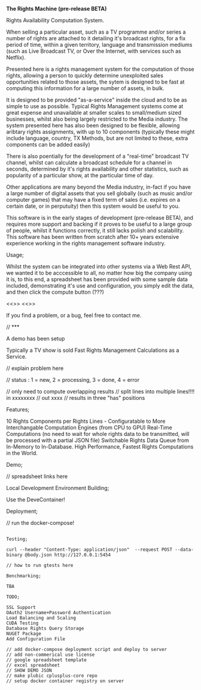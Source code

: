 <b>The Rights Machine (pre-release BETA)</b>

Rights Availability Computation System.

When selling a particular asset, such as a TV programme and/or series a number of rights are attached to it detailing it's broadcast rights, for a fix period of time, within a given territory, language and transmission mediums (such as Live Broadcast TV, or Over the Internet, with services such as Netflix).

Presented here is a rights management system for the computation of those rights, allowing a person to quickly determine unexploited sales opportunities related to those assets, the sytem is designed to be fast at computing this information for a large number of assets, in bulk.

It is designed to be provided "as-a-service" inside the cloud and to be as simple to use as possible.  Typical Rights Management systems come at great expense and unavailable at smaller scales to small/medium sized businesses, whilst also being largely restricted to the Media industry.  The system presented here has also been designed to be flexible, allowing aribtary rights assignments, with up to 10 components (typically these might include language, country, TX Methods, but are not limited to these, extra components can be added easily)

There is also poentially for the development of a "real-time" broadcast TV channel, whilst can calculate a broadcast schedule for a channel in seconds, determined by it's rights availability and other statistics, such as popularity of a particular show, at the particular time of day.

Other applications are many beyond the Media industry, in-fact if you have a large number of digital assets that you sell globally (such as music and/or computer games) that may have a fixed term of sales (i.e. expires on a certain date, or in perputuity) then this system would be useful to you.

This software is in the early stages of development (pre-release BETA), and requires more support and backing if it proves to be useful to a large group of people, whilst it functions correctly, it still lacks polish and scalability.  This software has been written from scratch after 10+ years extensive experience working in the rights management software industry.

Usage;

Whilst the system can be integrated into other systems via a Web Rest API, we wanted it to be acccessible to all, no matter how big the company using it is, to this end, a spreadsheet has been provided with some sample data included, demonstrating it's use and configuration, you simply edit the data, and then click the compute button (???)

<<<google sheets link>>>
<<<excel link>>>

If you find a problem, or a bug, feel free to contact me.

// ***

A demo has been setup

Typically a TV show is sold 
Fast Rights Management Calculations as a Service.

// explain problem here

// status : 1 = new, 2 = processing, 3 = done, 4 = error

// only need to compute overlapping results
// split lines into multiple lines!!!!   in xxxxxxxx
//                                   out     xxxx
// results in three "has" positions


Features;

10 Rights Components per Rights Lines - Configuratable to More
Interchangable Computation Engines (from CPU to GPU)
Real-Time Computations (no need to wait for whole rights data to be transmitted, will be processed with a partial JSON file)
Switchable Rights Data Queue from In-Memory to In-Database.
High Performance, Fastest Rights Computations in the World.

Demo;

// spreadsheet links here

Local Development Environment Building;

Use the DeveContainer!

Deployment;

// run the docker-compose!

```docker-compose up -d

Testing;

curl --header "Content-Type: application/json"  --request POST --data-binary @body.json http://127.0.0.1:5454

// how to run gtests here

Benchmarking;

TBA

TODO;

SSL Support 
OAuth2 Username+Password Authentication
Load Balancing and Scaling
CUDA Testing
Database Rights Query Storage
NUGET Package
Add Configuration File

// add docker-compose deployment script and deploy to server
// add non-commerical use license
// google spreadsheet template
// excel spreadsheet
// SHOW DEMO JSON
// make plubic cplusplus-core repo
// setup docker container registry on server